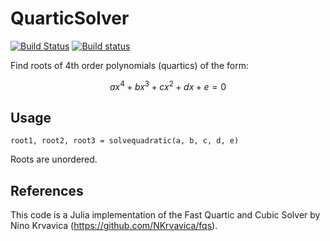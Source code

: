 # QuarticSolver
[![Build Status](https://travis-ci.com/EP-Guy/QuarticSolver.svg?branch=master)](https://travis-ci.com/EP-Guy/QuarticSolver) [![Build status](https://ci.appveyor.com/api/projects/status/0p7l4uanyyvnrxr8/branch/master?svg=true)](https://ci.appveyor.com/project/EP-Guy/quarticsolver/branch/master)

Find roots of 4th order polynomials (quartics) of the form:
```math
ax^4 + bx^3 + cx^2 + dx + e = 0
```

## Usage
```
root1, root2, root3 = solvequadratic(a, b, c, d, e)
```

Roots are unordered.

## References
This code is a Julia implementation of the Fast Quartic and Cubic Solver by Nino Krvavica (https://github.com/NKrvavica/fqs).
